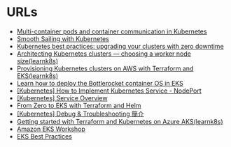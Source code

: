 # URLs

* [Multi-container pods and container communication in Kubernetes](https://www.mirantis.com/blog/multi-container-pods-and-container-communication-in-kubernetes/)
* [Smooth Sailing with Kubernetes](https://cloud.google.com/kubernetes-engine/kubernetes-comic/)
* [Kubernetes best practices: upgrading your clusters with zero downtime](https://cloud.google.com/blog/products/gcp/kubernetes-best-practices-upgrading-your-clusters-with-zero-downtime)
* [Architecting Kubernetes clusters — choosing a worker node size(learnk8s)](https://learnk8s.io/kubernetes-node-size/)
* [Provisioning Kubernetes clusters on AWS with Terraform and EKS(learnk8s)](https://learnk8s.io/terraform-eks)
* [Learn how to deploy the Bottlerocket container OS in EKS](https://searchcloudcomputing.techtarget.com/tip/Learn-how-to-deploy-the-Bottlerocket-container-OS-in-EKS)
* [[Kubernetes] How to Implement Kubernetes Service - NodePort](https://www.hwchiu.com/kubernetes-service-iii.html)
* [[Kubernetes] Service Overview ](https://godleon.github.io/blog/Kubernetes/k8s-Service-Overview/)
* [From Zero to EKS with Terraform and Helm](https://aws.amazon.com/tw/blogs/startups/from-zero-to-eks-with-terraform-and-helm/)
* [[Kubernetes] Debug & Troubleshooting 簡介](https://godleon.github.io/blog/Kubernetes/k8s-debug-and-troubleshooting-Overview/)
* [Getting started with Terraform and Kubernetes on Azure AKS(learnk8s)](https://learnk8s.io/blog/get-start-terraform-aks)
* [Amazon EKS Workshop](https://www.eksworkshop.com/)
* [EKS Best Practices](https://aws.github.io/aws-eks-best-practices/)
